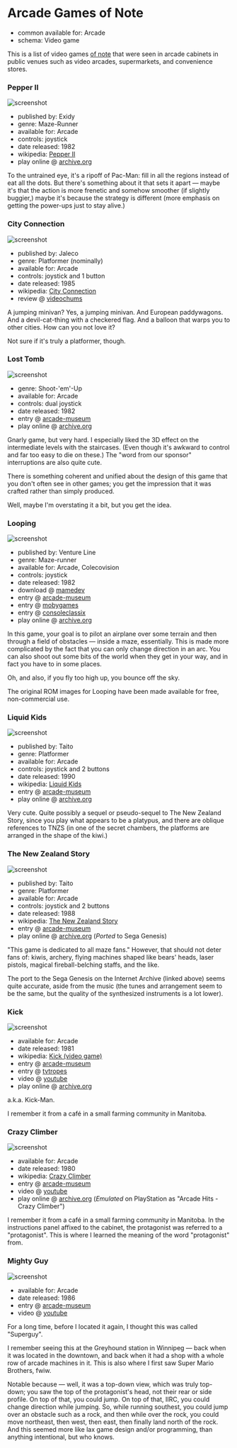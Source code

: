 Arcade Games of Note
====================

*   common available for: Arcade
*   schema: Video game

This is a list of video games [of note](A%20Note%20on%20Items%20of%20Note.md) that were seen in arcade cabinets
in public venues such as video arcades, supermarkets, and convenience stores.

### Pepper II

![screenshot](https://static.catseye.tc/archive/www.vizzed.com/videogames%252Fmame%252Fscreenshot%252FPepper%252520II-2.png)

*   published by: Exidy
*   genre: Maze-Runner
*   available for: Arcade
*   controls: joystick
*   date released: 1982
*   wikipedia: [Pepper II](https://en.wikipedia.org/wiki/Pepper_II)
*   play online @ [archive.org](https://archive.org/details/arcade_pepper2)

To the untrained eye, it's a ripoff of Pac-Man: fill in all the regions
instead of eat all the dots. But there's something about it that sets it
apart — maybe it's that the action is more frenetic and somehow smoother
(if slightly buggier,) maybe it's because the strategy is different
(more emphasis on getting the power-ups just to stay alive.)

### City Connection

![screenshot](https://static.catseye.tc/archive/www.vizzed.com/videogames%252Fmame%252Fscreenshot%252FCity%252520Connection%252520%252528set%2525201%252529-2.png)

*   published by: Jaleco
*   genre: Platformer (nominally)
*   available for: Arcade
*   controls: joystick and 1 button
*   date released: 1985
*   wikipedia: [City Connection](https://en.wikipedia.org/wiki/City_Connection)
*   review @ [videochums](https://videochums.com/review/arcade-archives-city-connection)

A jumping minivan? Yes, a jumping minivan. And European paddywagons. And a
devil-cat-thing with a checkered flag. And a balloon that warps you to
other cities. How can you not love it?

Not sure if it's truly a platformer, though.

### Lost Tomb

![screenshot](https://static.catseye.tc/archive/www.arcade-museum.com/images%252F118%252F118124212725.png)

*   genre: Shoot-'em'-Up
*   available for: Arcade
*   controls: dual joystick
*   date released: 1982
*   entry @ [arcade-museum](https://www.arcade-museum.com/game_detail.php?game_id=8456)
*   play online @ [archive.org](https://archive.org/details/arcade_losttomb)

Gnarly game, but very hard. I especially liked the 3D effect on the
intermediate levels with the staircases. (Even though it's awkward to control
and far too easy to die on these.) The "word from our sponsor" interruptions
are also quite cute.

There is something coherent and unified about the design of this game that
you don't often see in other games; you get the impression that it was crafted
rather than simply produced.

Well, maybe I'm overstating it a bit, but you get the idea.

### Looping

![screenshot](https://static.catseye.tc/archive/www.arcade-museum.com/images%252F118%252F11812421277.png)

*   published by: Venture Line
*   genre: Maze-runner
*   available for: Arcade, Colecovision
*   controls: joystick
*   date released: 1982
*   download @ [mamedev](http://mamedev.org/roms/looping/)
*   entry @ [arcade-museum](https://www.arcade-museum.com/game_detail.php?game_id=8452)
*   entry @ [mobygames](http://www.mobygames.com/game/looping)
*   entry @ [consoleclassix](http://www.consoleclassix.com/colecovision/looping.html)
*   play online @ [archive.org](https://archive.org/details/arcade_looping)

In this game, your goal is to pilot an airplane over some terrain
and then through a field of obstacles — inside a maze, essentially.
This is made more complicated by the fact that you can only change
direction in an arc.  You can also shoot out some bits of the world
when they get in your way, and in fact you have to in some places.

Oh, and also, if you fly too high up, you bounce off the sky.

The original ROM images for Looping have been made available for
free, non-commercial use.

### Liquid Kids

![screenshot](https://static.catseye.tc/archive/www.arcade-museum.com/images%252F118%252F1181242126249.png)

*   published by: Taito
*   genre: Platformer
*   available for: Arcade
*   controls: joystick and 2 buttons
*   date released: 1990
*   wikipedia: [Liquid Kids](https://en.wikipedia.org/wiki/Liquid_Kids)
*   entry @ [arcade-museum](https://www.arcade-museum.com/game_detail.php?game_id=8433)
*   play online @ [archive.org](https://archive.org/details/arcade_liquidk)

Very cute. Quite possibly a sequel or pseudo-sequel to The New Zealand Story,
since you play what appears to be a platypus, and there are oblique references
to TNZS (in one of the secret chambers, the platforms are arranged in the
shape of the kiwi.)

### The New Zealand Story

![screenshot](https://static.catseye.tc/archive/www.arcade-museum.com/images%252F118%252F118124214176.png)

*   published by: Taito
*   genre: Platformer
*   available for: Arcade
*   controls: joystick and 2 buttons
*   date released: 1988
*   wikipedia: [The New Zealand Story](https://en.wikipedia.org/wiki/The_New_Zealand_Story)
*   entry @ [arcade-museum](https://www.arcade-museum.com/game_detail.php?game_id=8859)
*   play online @ [archive.org](https://archive.org/details/New_Zealand_Story_The_J_h1C) (_Ported_ to Sega Genesis)

"This game is dedicated to all maze fans." However, that should not deter
fans of: kiwis, archery, flying machines shaped like bears' heads, laser
pistols, magical fireball-belching staffs, and the like.

The port to the Sega Genesis on the Internet Archive (linked above) seems quite
accurate, aside from the music (the tunes and arrangement seem to be the same, but the
quality of the synthesized instruments is a lot lower).

### Kick

![screenshot](https://static.catseye.tc/archive/static.tvtropes.org/pmwiki%252Fpub%252Fimages%252Fkickmanarcadegame.jpg)

*   available for: Arcade
*   date released: 1981
*   wikipedia: [Kick (video game)](https://en.wikipedia.org/wiki/Kick_(video_game))
*   entry @ [arcade-museum](https://www.arcade-museum.com/game_detail.php?game_id=8298)
*   entry @ [tvtropes](https://tvtropes.org/pmwiki/pmwiki.php/VideoGame/KickMan)
*   video @ [youtube](https://www.youtube.com/watch?v=uBbIRGcQXOc)
*   play online @ [archive.org](https://archive.org/details/arcade_kick)

a.k.a. Kick-Man.

I remember it from a café in a small farming community in Manitoba.

### Crazy Climber

![screenshot](https://static.catseye.tc/archive/upload.wikimedia.org/wikipedia%252Fen%252F0%252F06%252FCrazy_Climber_by_Nihon_Bussan_Co._Ltd.JPG)

*   available for: Arcade
*   date released: 1980
*   wikipedia: [Crazy Climber](https://en.wikipedia.org/wiki/Crazy_Climber)
*   entry @ [arcade-museum](https://www.arcade-museum.com/game_detail.php?game_id=7426)
*   video @ [youtube](https://www.youtube.com/watch?v=QJAEmOtLZHg)
*   play online @ [archive.org](https://archive.org/details/psx_cclimber) (_Emulated_ on PlayStation as "Arcade Hits - Crazy Climber")

I remember it from a café in a small farming community in Manitoba.  In
the instructions panel affixed to the cabinet, the protagonist was
referred to a "protagonist".  This is where I learned the meaning of
the word "protagonist" from.

### Mighty Guy

![screenshot](https://static.catseye.tc/archive/www.gameclassification.com/files%252Fgames%252FMighty-Guy.png)

*   available for: Arcade
*   date released: 1986
*   entry @ [arcade-museum](https://www.arcade-museum.com/game_detail.php?game_id=8691)
*   video @ [youtube](https://www.youtube.com/watch?v=iTrGwWBKWrY)

For a long time, before I located it again, I thought this was called "Superguy".

I remember seeing this at the Greyhound station in Winnipeg — back when it
was located in the downtown, and back when it had a shop with a whole row
of arcade machines in it.  This is also where I first saw Super Mario
Brothers, fwiw.

Notable because — well, it was a top-down view, which was truly top-down;
you saw the top of the protagonist's head, not their rear or side profile.
On top of that, you could jump.  On top of that, IIRC, you could change
direction while jumping.  So, while running southest, you could jump over
an obstacle such as a rock, and then while over the rock, you could move
northeast, then west, then east, then finally land north of the rock.
And this seemed more like lax game design and/or programming, than anything
intentional, but who knows.
